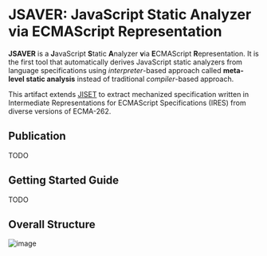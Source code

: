 # JSAVER: JavaScript Static Analyzer via ECMAScript Representation

**JSAVER** is a **J**avaScript **S**tatic **A**nalyzer **v**ia **E**CMAScript
**R**epresentation.  It is the first tool that automatically derives JavaScript
static analyzers from language specifications using _interpreter_-based approach
called **meta-level static analysis** instead of traditional _compiler_-based
approach.

This artifact extends [JISET](https://github.com/kaist-plrg/jiset) to extract
mechanized specification written in Intermediate Representations for ECMAScript
Specifications (IRES) from diverse versions of ECMA-262.


## Publication

TODO


## Getting Started Guide

TODO


## Overall Structure

![image](https://user-images.githubusercontent.com/6766660/173753671-01981c6d-9ab2-4640-b2a8-f045b50cfbb4.png)
